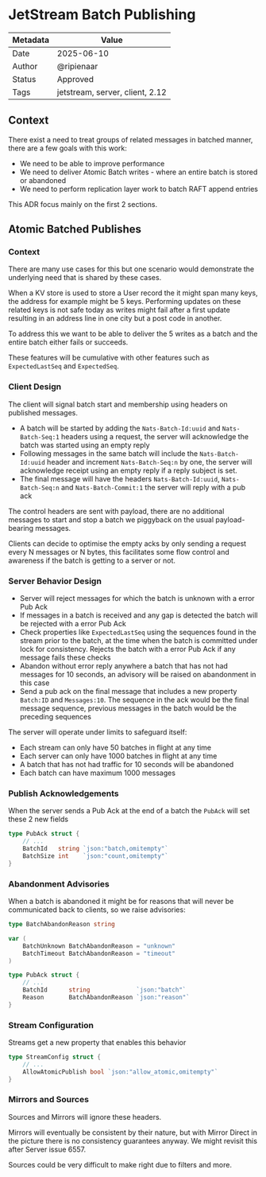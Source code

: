 # JetStream Batch Publishing

| Metadata | Value                           |
|----------|---------------------------------|
| Date     | 2025-06-10                      |
| Author   | @ripienaar                      |
| Status   | Approved                        |
| Tags     | jetstream, server, client, 2.12 |

## Context

There exist a need to treat groups of related messages in batched manner, there are a few goals with this work:

 * We need to be able to improve performance
 * We need to deliver Atomic Batch writes - where an entire batch is stored or abandoned
 * We need to perform replication layer work to batch RAFT append entries

This ADR focus mainly on the first 2 sections.

## Atomic Batched Publishes

### Context 

There are many use cases for this but one scenario would demonstrate the underlying need that is shared by these cases.

When a KV store is used to store a User record the it might span many keys, the address for example might be 5 keys. Performing updates on these related keys is not safe today as writes might fail after a first update resulting in an address line in one city but a post code in another.

To address this we want to be able to deliver the 5 writes as a batch and the entire batch either fails or succeeds.

These features will be cumulative with other features such as `ExpectedLastSeq` and `ExpectedSeq`.

### Client Design

The client will signal batch start and membership using headers on published messages.

 * A batch will be started by adding the `Nats-Batch-Id:uuid` and `Nats-Batch-Seq:1` headers using a request, the server will acknowledge the batch was started using an empty reply
 * Following messages in the same batch will include the `Nats-Batch-Id:uuid` header and increment `Nats-Batch-Seq:n` by one, the server will acknowledge receipt using an empty reply if a reply subject is set.
 * The final message will have the headers `Nats-Batch-Id:uuid`, `Nats-Batch-Seq:n` and `Nats-Batch-Commit:1` the server will reply with a pub ack

The control headers are sent with payload, there are no additional messages to start and stop a batch we piggyback on the usual payload-bearing messages.

Clients can decide to optimise the empty acks by only sending a request every N messages or N bytes, this facilitates some flow control and awareness if the batch is getting to a server or not.

### Server Behavior Design

 * Server will reject messages for which the batch is unknown with a error Pub Ack
 * If messages in a batch is received and any gap is detected the batch will be rejected with a error Pub Ack
 * Check properties like `ExpectedLastSeq` using the sequences found in the stream prior to the batch, at the time when the batch is committed under lock for consistency. Rejects the batch with a error Pub Ack if any message fails these checks
 * Abandon without error reply anywhere a batch that has not had messages for 10 seconds, an advisory will be raised on abandonment in this case
 * Send a pub ack on the final message that includes a new property `Batch:ID` and `Messages:10`. The sequence in the ack would be the final message sequence, previous messages in the batch would be the preceding sequences

The server will operate under limits to safeguard itself:

 * Each stream can only have 50 batches in flight at any time
 * Each server can only have 1000 batches in flight at any time
 * A batch that has not had traffic for 10 seconds will be abandoned
 * Each batch can have maximum 1000 messages

### Publish Acknowledgements

When the server sends a Pub Ack at the end of a batch the `PubAck` will set these 2 new fields

```go
type PubAck struct {
    // ...
	BatchId   string `json:"batch,omitempty"`
	BatchSize int    `json:"count,omitempty"`
}
```

### Abandonment Advisories

When a batch is abandoned it might be for reasons that will never be communicated back to clients, so we raise advisories:

```go
type BatchAbandonReason string

var (
	BatchUnknown BatchAbandonReason = "unknown"
	BatchTimeout BatchAbandonReason = "timeout"
)

type PubAck struct {
    // ...
	BatchId      string             `json:"batch"`
	Reason       BatchAbandonReason `json:"reason"`
}
```

### Stream Configuration

Streams get a new property that enables this behavior

```go
type StreamConfig struct {
	// ...
	AllowAtomicPublish bool `json:"allow_atomic,omitempty"`
}
```
### Mirrors and Sources

Sources and Mirrors will ignore these headers.

Mirrors will eventually be consistent by their nature, but with Mirror Direct in the picture there is no consistency guarantees anyway. We might revisit this after Server issue 6557.

Sources could be very difficult to make right due to filters and more.
